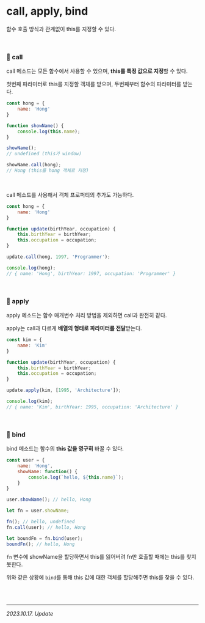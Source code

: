 # call, apply, bind

함수 호출 방식과 관계없이 this를 지정할 수 있다.

<br>

### 🔸 call

call 메소드는 모든 함수에서 사용할 수 있으며, **this를 특정 값으로 지정**할 수 있다.

첫번째 파라미터로 this를 지정할 객체를 받으며, 두번째부터 함수의 파라미터를 받는다.

```js
const hong = {
    name: 'Hong'
}

function showName() {
    console.log(this.name);
}

showName();
// undefined (this가 window)

showName.call(hong);
// Hong (this를 hong 객체로 지정)
```

<br>

call 메소드를 사용해서 객체 프로퍼티의 추가도 가능하다.

```js
const hong = {
    name: 'Hong'
}

function update(birthYear, occupation) {
    this.birthYear = birthYear;
    this.occupation = occupation;
}

update.call(hong, 1997, 'Programmer');

console.log(hong);
// { name: 'Hong', birthYear: 1997, occupation: 'Programmer' }
```

<br>

### 🔸 apply

apply 메소드는 함수 매개변수 처리 방법을 제외하면 call과 완전히 같다.

apply는 call과 다르게 **배열의 형태로 파라미터를 전달**받는다.

```js
const kim = {
    name: 'Kim'
}

function update(birthYear, occupation) {
    this.birthYear = birthYear;
    this.occupation = occupation;
}

update.apply(kim, [1995, 'Architecture']);

console.log(kim);
// { name: 'Kim', birthYear: 1995, occupation: 'Architecture' }
```

<br>

### 🔸 bind

bind 메소드는 함수의 **this 값을 영구히** 바꿀 수 있다.

```js
const user = {
    name: 'Hong',
    showName: function() {
        console.log(`hello, ${this.name}`);
    }
}

user.showName(); // hello, Hong

let fn = user.showName;

fn(); // hello, undefined
fn.call(user); // hello, Hong

let boundFn = fn.bind(user);
boundFn(); // hello, Hong
```

`fn` 변수에 showName을 할당하면서 this를 잃어버려 fn만 호출할 때에는 this를 찾지 못한다.

위와 같은 상황에 `bind`를 통해 this 값에 대한 객체를 할당해주면 this를 찾을 수 있다.

<br><br>

---

_2023.10.17. Update_